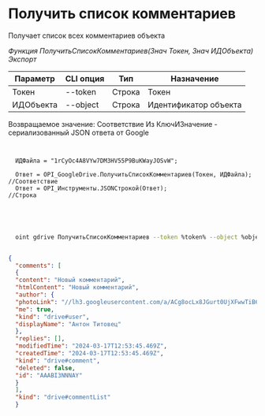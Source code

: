 ﻿---
sidebar_position: 3
---

# Получить список комментариев
 Получает список всех комментариев объекта


*Функция ПолучитьСписокКомментариев(Знач Токен, Знач ИДОбъекта) Экспорт*

  | Параметр | CLI опция | Тип | Назначение |
  |-|-|-|-|
  | Токен | --token | Строка | Токен |
  | ИДОбъекта | --object | Строка | Идентификатор объекта |

  
  Возвращаемое значение:   Соответствие Из КлючИЗначение - сериализованный JSON ответа от Google

```bsl title="Пример кода"
	
  
  ИДФайла = "1rCyOc4A8VYw7DM3HV55P9BuKWayJOSvW";
  
  Ответ = OPI_GoogleDrive.ПолучитьСписокКомментариев(Токен, ИДФайла); //Соответствие
  Ответ = OPI_Инструменты.JSONСтрокой(Ответ);                         //Строка
  

	
```

```sh title="Пример команды CLI"
    
  oint gdrive ПолучитьСписокКомментариев --token %token% --object %object%


```


```json title="Результат"

{
  "comments": [
  {
  "content": "Новый комментарий",
  "htmlContent": "Новый комментарий",
  "author": {
  "photoLink": "//lh3.googleusercontent.com/a/ACg8ocLx8JGurt0UjXFwwTiB6ZoDPWslW1EnfCTahrwrIllM6Q=s50-c-k-no",
  "me": true,
  "kind": "drive#user",
  "displayName": "Антон Титовец"
  },
  "replies": [],
  "modifiedTime": "2024-03-17T12:53:45.469Z",
  "createdTime": "2024-03-17T12:53:45.469Z",
  "kind": "drive#comment",
  "deleted": false,
  "id": "AAABI3NNNAY"
  }
  ],
  "kind": "drive#commentList"
  }

```
